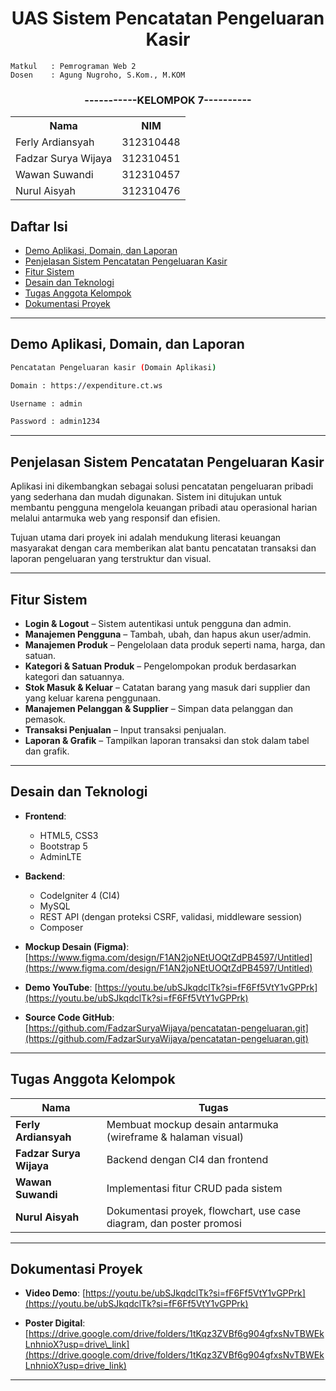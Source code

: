 <h1 align="center" font-weight="bold"> UAS Sistem Pencatatan Pengeluaran Kasir</h1>


```
Matkul   : Pemrograman Web 2
Dosen    : Agung Nugroho, S.Kom., M.KOM
```


<h3 align="center">-----------KELOMPOK 7----------</h3>
<table align="center">
   <tr>
      <th>Nama</th>
      <th>NIM</th>
   </tr>
   <tr>
      <td>Ferly Ardiansyah</td>
      <td>312310448</td>
   </tr>
      <tr>
      <td>Fadzar Surya Wijaya</td>
      <td>312310451</td>
   </tr>
      <tr>
      <td>Wawan Suwandi</td>
      <td>312310457</td>
    </tr>
          <tr>
      <td>Nurul Aisyah</td>
      <td>312310476</td>
   </tr>
</table>


## **Daftar Isi**

* [Demo Aplikasi, Domain, dan Laporan](#demo-aplikasi-domain-dan-laporan)
* [Penjelasan Sistem Pencatatan Pengeluaran Kasir](#penjelasan-sistem-pencatatan-pengeluaran-kasir)
* [Fitur Sistem](#fitur-sistem)
* [Desain dan Teknologi](#desain-dan-teknologi)
* [Tugas Anggota Kelompok](#tugas-anggota-kelompok)
* [Dokumentasi Proyek](#dokumentasi-proyek)

---

## Demo Aplikasi, Domain, dan Laporan

```bash
Pencatatan Pengeluaran kasir (Domain Aplikasi)

Domain : https://expenditure.ct.ws

Username : admin

Password : admin1234
```

---

## Penjelasan Sistem Pencatatan Pengeluaran Kasir

Aplikasi ini dikembangkan sebagai solusi pencatatan pengeluaran pribadi yang sederhana dan mudah digunakan. Sistem ini ditujukan untuk membantu pengguna mengelola keuangan pribadi atau operasional harian melalui antarmuka web yang responsif dan efisien.

Tujuan utama dari proyek ini adalah mendukung literasi keuangan masyarakat dengan cara memberikan alat bantu pencatatan transaksi dan laporan pengeluaran yang terstruktur dan visual.

---

## Fitur Sistem

* **Login & Logout** – Sistem autentikasi untuk pengguna dan admin.
* **Manajemen Pengguna** – Tambah, ubah, dan hapus akun user/admin.
* **Manajemen Produk** – Pengelolaan data produk seperti nama, harga, dan satuan.
* **Kategori & Satuan Produk** – Pengelompokan produk berdasarkan kategori dan satuannya.
* **Stok Masuk & Keluar** – Catatan barang yang masuk dari supplier dan yang keluar karena penggunaan.
* **Manajemen Pelanggan & Supplier** – Simpan data pelanggan dan pemasok.
* **Transaksi Penjualan** – Input transaksi penjualan.
* **Laporan & Grafik** – Tampilkan laporan transaksi dan stok dalam tabel dan grafik.

---

## Desain dan Teknologi

* **Frontend**:

  * HTML5, CSS3
  * Bootstrap 5
  * AdminLTE


* **Backend**:

  * CodeIgniter 4 (CI4)
  * MySQL
  * REST API (dengan proteksi CSRF, validasi, middleware session)
  * Composer

* **Mockup Desain (Figma)**:
  [https://www.figma.com/design/F1AN2joNEtUOQtZdPB4597/Untitled](https://www.figma.com/design/F1AN2joNEtUOQtZdPB4597/Untitled)

* **Demo YouTube**:
  [https://youtu.be/ubSJkqdclTk?si=fF6Ff5VtY1vGPPrk](https://youtu.be/ubSJkqdclTk?si=fF6Ff5VtY1vGPPrk)

* **Source Code GitHub**:
  [https://github.com/FadzarSuryaWijaya/pencatatan-pengeluaran.git](https://github.com/FadzarSuryaWijaya/pencatatan-pengeluaran.git)

---

## Tugas Anggota Kelompok

| Nama                    | Tugas                                                               |
| ----------------------- | ------------------------------------------------------------------- |
| **Ferly Ardiansyah**    | Membuat mockup desain antarmuka (wireframe & halaman visual)        |
| **Fadzar Surya Wijaya** | Backend dengan CI4 dan frontend         |
| **Wawan Suwandi**       | Implementasi fitur CRUD pada sistem                                 |
| **Nurul Aisyah**        | Dokumentasi proyek, flowchart, use case diagram, dan poster promosi |

---

## Dokumentasi Proyek

* **Video Demo**:
  [https://youtu.be/ubSJkqdclTk?si=fF6Ff5VtY1vGPPrk](https://youtu.be/ubSJkqdclTk?si=fF6Ff5VtY1vGPPrk)

* **Poster Digital**:
  [https://drive.google.com/drive/folders/1tKqz3ZVBf6g904gfxsNvTBWEkLnhnioX?usp=drive\_link](https://drive.google.com/drive/folders/1tKqz3ZVBf6g904gfxsNvTBWEkLnhnioX?usp=drive_link)

---

